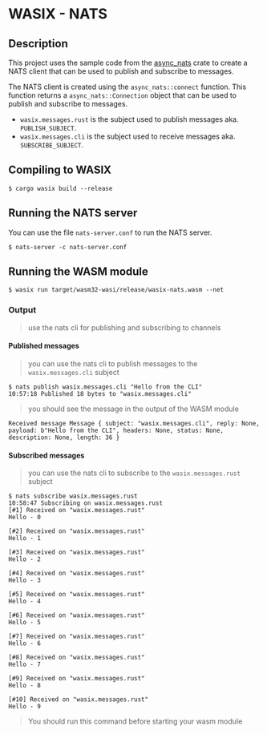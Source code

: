 # WASIX - NATS

## Description

This project uses the sample code from the [async_nats](https://docs.rs/async-nats/latest/async_nats/#complete-example) crate to create a NATS client that can be used to publish and subscribe to messages.

The NATS client is created using the `async_nats::connect` function. This function returns a `async_nats::Connection` object that can be used to publish and subscribe to messages.

- `wasix.messages.rust` is the subject used to publish messages aka. `PUBLISH_SUBJECT`.
- `wasix.messages.cli` is the subject used to receive messages aka. `SUBSCRIBE_SUBJECT`.

## Compiling to WASIX

```shell
$ cargo wasix build --release
```

## Running the NATS server

You can use the file `nats-server.conf` to run the NATS server.

```shell
$ nats-server -c nats-server.conf
```

## Running the WASM module

```shell
$ wasix run target/wasm32-wasi/release/wasix-nats.wasm --net
```

### Output

> use the nats cli for publishing and subscribing to channels

#### Published messages

> you can use the nats cli to publish messages to the `wasix.messages.cli` subject

```shell
$ nats publish wasix.messages.cli "Hello from the CLI"
10:57:18 Published 18 bytes to "wasix.messages.cli"
```

> you should see the message in the output of the WASM module

```shell
Received message Message { subject: "wasix.messages.cli", reply: None, payload: b"Hello from the CLI", headers: None, status: None, description: None, length: 36 }
```

#### Subscribed messages

> you can use the nats cli to subscribe to the `wasix.messages.rust` subject

```shell
$ nats subscribe wasix.messages.rust
10:58:47 Subscribing on wasix.messages.rust
[#1] Received on "wasix.messages.rust"
Hello - 0

[#2] Received on "wasix.messages.rust"
Hello - 1

[#3] Received on "wasix.messages.rust"
Hello - 2

[#4] Received on "wasix.messages.rust"
Hello - 3

[#5] Received on "wasix.messages.rust"
Hello - 4

[#6] Received on "wasix.messages.rust"
Hello - 5

[#7] Received on "wasix.messages.rust"
Hello - 6

[#8] Received on "wasix.messages.rust"
Hello - 7

[#9] Received on "wasix.messages.rust"
Hello - 8

[#10] Received on "wasix.messages.rust"
Hello - 9
```

> You should run this command before starting your wasm module
